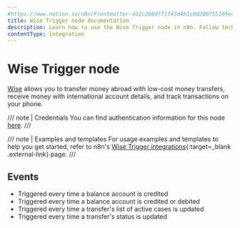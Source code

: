 ```yaml
---
#https://www.notion.so/n8n/Frontmatter-432c2b8dff1f43d4b1c8d20075510fe4
title: Wise Trigger node documentation
description: Learn how to use the Wise Trigger node in n8n. Follow technical documentation to integrate Wise Trigger node into your workflows.
contentType: integration
---
```


# Wise Trigger node

[Wise](https://wise.com) allows you to transfer money abroad with low-cost money transfers, receive money with international account details, and track transactions on your phone.

/// note | Credentials
You can find authentication information for this node [here](/integrations/builtin/credentials/wise/).
///

/// note | Examples and templates
For usage examples and templates to help you get started, refer to n8n's [Wise Trigger integrations](https://n8n.io/integrations/wise-trigger/){:target=_blank .external-link} page.
///

## Events

- Triggered every time a balance account is credited
- Triggered every time a balance account is credited or debited
- Triggered every time a transfer's list of active cases is updated
- Triggered every time a transfer's status is updated 

